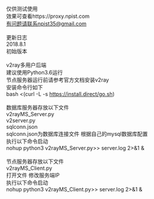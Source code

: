 仅供测试使用<br />
效果可查看https://proxy.npist.com<br />
有问题请联系npist35@gmail.com<br />
<br />
更新日志<br />
2018.8.1<br />
初始版本<br />
<br />
v2ray多用户后端<br />
建议使用Python3.6运行<br />
节点服务器运行前请参考官方文档安装v2ray<br />
安装命令行如下<br />
bash <(curl -L -s https://install.direct/go.sh)<br />
<br />
数据库服务器存放以下文件<br />
v2rayMS_Server.py<br />
v2server.py<br />
sqlconn.json<br />
sqlconn.json为数据库连接文件  根据自己的mysql数据库配置<br />
执行以下命令启动<br />
nohup python3 v2rayMS_Server.py>> server.log 2>&1 &<br />
<br />
节点服务器存放以下文件<br />
v2rayMS_Client.py<br />
打开文件  修改服务端IP<br />
执行以下命令启动<br />
nohup python3 v2rayMS_Client.py>> server.log 2>&1 &<br />
